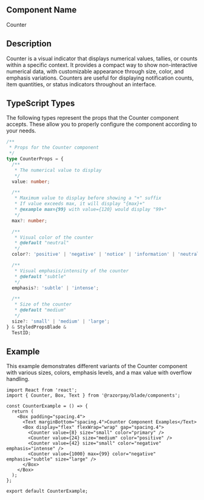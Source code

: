 ## Component Name

Counter

## Description

Counter is a visual indicator that displays numerical values, tallies, or counts within a specific context. It provides a compact way to show non-interactive numerical data, with customizable appearance through size, color, and emphasis variations. Counters are useful for displaying notification counts, item quantities, or status indicators throughout an interface.

## TypeScript Types

The following types represent the props that the Counter component accepts. These allow you to properly configure the component according to your needs.

```typescript
/**
 * Props for the Counter component
 */
type CounterProps = {
  /**
   * The numerical value to display
   */
  value: number;

  /**
   * Maximum value to display before showing a "+" suffix
   * If value exceeds max, it will display "{max}+"
   * @example max={99} with value={120} would display "99+"
   */
  max?: number;

  /**
   * Visual color of the counter
   * @default "neutral"
   */
  color?: 'positive' | 'negative' | 'notice' | 'information' | 'neutral' | 'primary';

  /**
   * Visual emphasis/intensity of the counter
   * @default "subtle"
   */
  emphasis?: 'subtle' | 'intense';

  /**
   * Size of the counter
   * @default "medium"
   */
  size?: 'small' | 'medium' | 'large';
} & StyledPropsBlade &
  TestID;
```

## Example

This example demonstrates different variants of the Counter component with various sizes, colors, emphasis levels, and a max value with overflow handling.

```tsx
import React from 'react';
import { Counter, Box, Text } from '@razorpay/blade/components';

const CounterExample = () => {
  return (
    <Box padding="spacing.4">
      <Text marginBottom="spacing.4">Counter Component Examples</Text>
      <Box display="flex" flexWrap="wrap" gap="spacing.4">
        <Counter value={8} size="small" color="primary" />
        <Counter value={24} size="medium" color="positive" />
        <Counter value={42} size="small" color="negative" emphasis="intense" />
        <Counter value={1000} max={99} color="negative" emphasis="subtle" size="large" />
      </Box>
    </Box>
  );
};

export default CounterExample;
```
